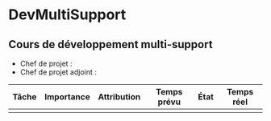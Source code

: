 # DevMultiSupport
## Cours de développement multi-support
- Chef de projet : 
- Chef de projet adjoint :


| Tâche    | Importance | Attribution |Temps prévu | État     | Temps réel|
| -------- | --------   | --------    | --------   | -------- | --------  |
|          |            |             |            |          |           |
